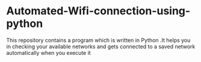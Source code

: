 # Automated-Wifi-connection-using-python
This repository contains a program which is written in Python .It helps you in checking your available networks and gets connected to a saved network automatically when you execute it
